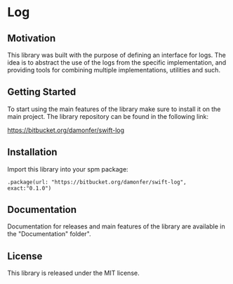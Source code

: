 # Log

## Motivation

This library was built with the purpose of defining an interface for logs. The idea is to abstract the use of the logs from the specific implementation, and providing tools for combining multiple implementations, utilities and such.

## Getting Started

To start using the main features of the library make sure to install it on the main project.
The library repository can be found in the following link:

https://bitbucket.org/damonfer/swift-log

## Installation

Import this library into your spm package:

```
.package(url: "https://bitbucket.org/damonfer/swift-log", exact:"0.1.0")
```


## Documentation

Documentation for releases and main features of the library are available in the
"Documentation" folder".

## License

This library is released under the MIT license.

